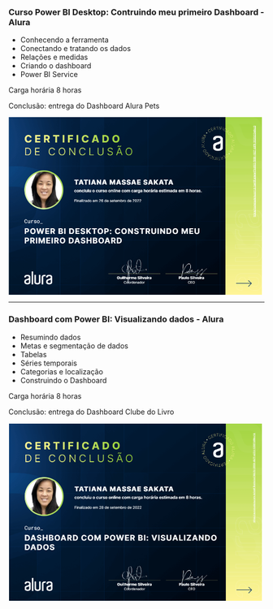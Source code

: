 
<h3> Curso Power BI Desktop: Contruindo meu primeiro Dashboard - Alura</h3>

- Conhecendo a ferramenta
- Conectando e tratando os dados
- Relações e medidas
- Criando o dashboard
- Power BI Service

Carga horária 8 horas
<p>Conclusão: entrega do Dashboard Alura Pets</p>

<img src = "https://github.com/tmassae/business-intelligence/blob/main/power-bi/certificado1.png?raw=true" width="500" align=center>


---


<h3> Dashboard com Power BI: Visualizando dados - Alura</h3>

- Resumindo dados
- Metas e segmentação de dados
- Tabelas
- Séries temporais
- Categorias e localização
- Construindo o Dashboard

Carga horária 8 horas
<p>Conclusão: entrega do Dashboard Clube do Livro</p>

<img src = "https://github.com/tmassae/business-intelligence/blob/main/power-bi/certificado2.png?raw=true" width="500" align=center>
